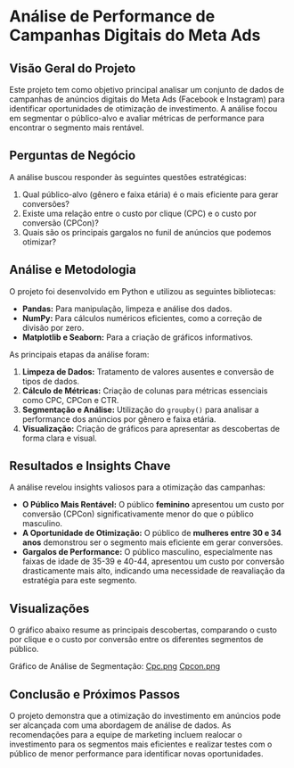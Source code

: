 # Análise de Performance de Campanhas Digitais do Meta Ads

## Visão Geral do Projeto

Este projeto tem como objetivo principal analisar um conjunto de dados de campanhas de anúncios digitais do Meta Ads (Facebook e Instagram) para identificar oportunidades de otimização de investimento. A análise focou em segmentar o público-alvo e avaliar métricas de performance para encontrar o segmento mais rentável.

## Perguntas de Negócio

A análise buscou responder às seguintes questões estratégicas:
1.  Qual público-alvo (gênero e faixa etária) é o mais eficiente para gerar conversões?
2.  Existe uma relação entre o custo por clique (CPC) e o custo por conversão (CPCon)?
3.  Quais são os principais gargalos no funil de anúncios que podemos otimizar?

## Análise e Metodologia

O projeto foi desenvolvido em Python e utilizou as seguintes bibliotecas:
-   **Pandas:** Para manipulação, limpeza e análise dos dados.
-   **NumPy:** Para cálculos numéricos eficientes, como a correção de divisão por zero.
-   **Matplotlib e Seaborn:** Para a criação de gráficos informativos.

As principais etapas da análise foram:
1.  **Limpeza de Dados:** Tratamento de valores ausentes e conversão de tipos de dados.
2.  **Cálculo de Métricas:** Criação de colunas para métricas essenciais como CPC, CPCon e CTR.
3.  **Segmentação e Análise:** Utilização do `groupby()` para analisar a performance dos anúncios por gênero e faixa etária.
4.  **Visualização:** Criação de gráficos para apresentar as descobertas de forma clara e visual.

## Resultados e Insights Chave

A análise revelou insights valiosos para a otimização das campanhas:

-   **O Público Mais Rentável:** O público **feminino** apresentou um custo por conversão (CPCon) significativamente menor do que o público masculino.
-   **A Oportunidade de Otimização:** O público de **mulheres entre 30 e 34 anos** demonstrou ser o segmento mais eficiente em gerar conversões.
-   **Gargalos de Performance:** O público masculino, especialmente nas faixas de idade de 35-39 e 40-44, apresentou um custo por conversão drasticamente mais alto, indicando uma necessidade de reavaliação da estratégia para este segmento.

## Visualizações

O gráfico abaixo resume as principais descobertas, comparando o custo por clique e o custo por conversão entre os diferentes segmentos de público.

Gráfico de Análise de Segmentação: [Cpc.png](https://github.com/ogabrielguedes/analise_de_performance-meta_ads/blob/main/CPC.png) [Cpcon.png](https://github.com/ogabrielguedes/analise_de_performance-meta_ads/blob/main/CPCon.png)

## Conclusão e Próximos Passos

O projeto demonstra que a otimização do investimento em anúncios pode ser alcançada com uma abordagem de análise de dados. As recomendações para a equipe de marketing incluem realocar o investimento para os segmentos mais eficientes e realizar testes com o público de menor performance para identificar novas oportunidades.

